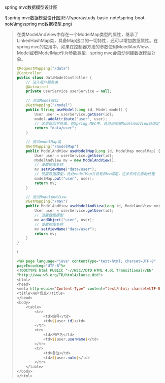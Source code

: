 spring mvc数据模型设计图

![spring mvc数据模型设计图](E:\Typora\study-basic-note\spring-boot-note\img\spring mc数据模型.png)

> 在类ModelAndView中存在一个ModelMap类型的属性，继承了LinkedHashMap类，具备Map接口的一切特性，还可以增加数据属性。在spring mvc的应用中，如果在控制器方法的参数使用MoedlAndView、Model或者ModelMap作为参数类型，spring mvc会自动创建数据模型对象。
>
> ```java
> @RequestMapping("/data")
> @Controller
> public class DataModelController {
>     // 注入用户服务类
>     @Autowired
>     private UserService userService = null;
>     
>     // 测试Model接口
>     @GetMapping("/model")
>     public String useModel(Long id, Model model) {
>         User user = userService.getUser(id);
>         model.addAttribute("user", user);
>         // 这里返回字符串，在Spring MVC中，会自动创建ModelAndView且绑定名称
>         return "data/user";
>     }
>     
>     // 测试modelMap类
>     @GetMapping("/modelMap")
>     public ModelAndView useModelMap(Long id, ModelMap modelMap) {
>         User user = userService.getUser(id);
>         ModelAndView mv = new ModelAndView();
>         // 设置视图名称
>         mv.setViewName("data/user");
>         // 设置数据模型，此处modelMap并没有和mv绑定，这步系统会自动处理
>         modelMap.put("user", user);
>         return mv;
>     }
>     
>     // 测试ModelAndView
>     @GetMapping("/mav")
>     public ModelAndView useModelAndView(Long id, ModelAndView mv) {
>         User user = userService.getUser(id);
>         // 设置数据模型
>         mv.addObject("user", user);
>         // 设置视图名称
>         mv.setViewName("data/user");
>         return mv;
>     }
> }
> ```
>
> <!--user.jsp页面测试后端绑定的模型数据-->\
>
> ```jsp
> <%@ page language="java" contentType="text/html; charset=UTF-8"  
> pageEncoding="UTF-8"%>
> <!DOCTYPE html PUBLIC "-//W3C//DTD HTML 4.01 Transitional//EN" 
> "http://www.w3.org/TR/html4/loose.dtd">
> <html>
> <head>
> <meta http-equiv="Content-Type" content="text/html; charset=UTF-8">
> <title>用户信息</title>
> </head>
> <body>
>     <table>
>         <tr>
>             <td>编号</td>
>             <td>${user.id}</td>
>         </tr>
>         <tr>
>             <td>用户名</td>
>             <td>${user.userName}</td>
>         </tr>
>         <tr>
>             <td>备注</td>
>             <td>${user.note}</td>
>         </tr>
>     </table>
> </body>
> </html>
> ```
>
> 